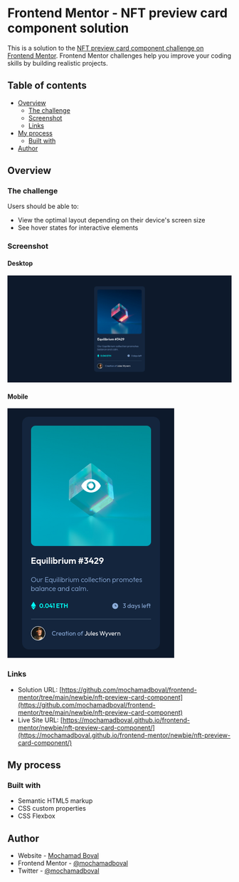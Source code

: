 # Frontend Mentor - NFT preview card component solution

This is a solution to the [NFT preview card component challenge on Frontend Mentor](https://www.frontendmentor.io/challenges/nft-preview-card-component-SbdUL_w0U). Frontend Mentor challenges help you improve your coding skills by building realistic projects. 

## Table of contents

- [Overview](#overview)
  - [The challenge](#the-challenge)
  - [Screenshot](#screenshot)
  - [Links](#links)
- [My process](#my-process)
  - [Built with](#built-with)
- [Author](#author)

## Overview

### The challenge

Users should be able to:

- View the optimal layout depending on their device's screen size
- See hover states for interactive elements

### Screenshot

#### Desktop
![NFT preview card component on desktop](./screenshot.png)

#### Mobile
![NFT preview card component on mobile](./screenshot-mobile.png)

### Links

- Solution URL: [https://github.com/mochamadboval/frontend-mentor/tree/main/newbie/nft-preview-card-component](https://github.com/mochamadboval/frontend-mentor/tree/main/newbie/nft-preview-card-component)
- Live Site URL: [https://mochamadboval.github.io/frontend-mentor/newbie/nft-preview-card-component/](https://mochamadboval.github.io/frontend-mentor/newbie/nft-preview-card-component/)

## My process

### Built with

- Semantic HTML5 markup
- CSS custom properties
- CSS Flexbox

## Author

- Website - [Mochamad Boval](https://mochboval.com)
- Frontend Mentor - [@mochamadboval](https://frontendmentor.io/profile/mochamadboval)
- Twitter - [@mochamadboval](https://twitter.com/mochamadboval)
